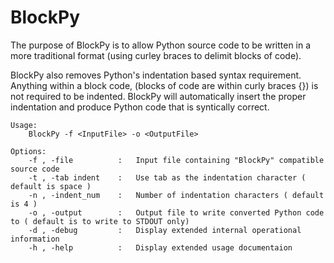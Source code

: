 # BlockPy
The purpose of BlockPy is to allow Python source code to be written in a more traditional format
(using curley braces to delimit blocks of code).

BlockPy also removes Python's indentation based syntax requirement.
Anything within a block code, (blocks of code are within curly braces {}) is not required to be indented.
BlockPy will automatically insert the proper indentation and produce Python code that is syntically correct.

    Usage:
        BlockPy -f <InputFile> -o <OutputFile>
        
    Options:
        -f , -file          :   Input file containing "BlockPy" compatible source code
        -t , -tab indent    :   Use tab as the indentation character ( default is space )
        -n , -indent_num    :   Number of indentation characters ( default is 4 )
        -o , -output        :   Output file to write converted Python code to ( default is to write to STDOUT only)
        -d , -debug         :   Display extended internal operational information
        -h , -help          :   Display extended usage documentaion
